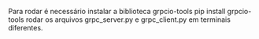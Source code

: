 Para rodar é necessário instalar a biblioteca grpcio-tools
pip install grpcio-tools
rodar os arquivos grpc_server.py e grpc_client.py em terminais diferentes.
